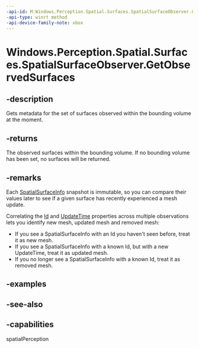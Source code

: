 ```yaml
---
-api-id: M:Windows.Perception.Spatial.Surfaces.SpatialSurfaceObserver.GetObservedSurfaces
-api-type: winrt method
-api-device-family-note: xbox
---
```


<!-- Method syntax
public Windows.Foundation.Collections.IMapView<System.Guid, Windows.Perception.Spatial.Surfaces.SpatialSurfaceInfo> GetObservedSurfaces()
-->

# Windows.Perception.Spatial.Surfaces.SpatialSurfaceObserver.GetObservedSurfaces

## -description
Gets metadata for the set of surfaces observed within the bounding volume at the moment.

## -returns
The observed surfaces within the bounding volume. If no bounding volume has been set, no surfaces will be returned.

## -remarks
Each [SpatialSurfaceInfo](spatialsurfaceinfo.md) snapshot is immutable, so you can compare their values later to see if a given surface has recently experienced a mesh update.

Correlating the [Id](spatialsurfaceinfo_id.md) and [UpdateTime](spatialsurfaceinfo_updatetime.md) properties across multiple observations lets you identify new mesh, updated mesh and removed mesh:
* If you see a SpatialSurfaceInfo with an Id you haven't seen before, treat it as new mesh.
* If you see a SpatialSurfaceInfo with a known Id, but with a new UpdateTime, treat it as updated mesh.
* If you no longer see a SpatialSurfaceInfo with a known Id, treat it as removed mesh.

## -examples

## -see-also

## -capabilities
spatialPerception
